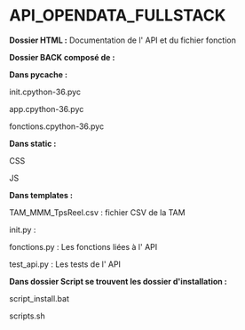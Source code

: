 # API_OPENDATA_FULLSTACK


__Dossier HTML :__ Documentation de l' API et du fichier fonction



__Dossier BACK composé de :__



__Dans pycache :__ 


init.cpython-36.pyc

app.cpython-36.pyc

fonctions.cpython-36.pyc 

__Dans static :__


CSS 

JS 

__Dans templates :__


TAM_MMM_TpsReel.csv : fichier CSV de la TAM

init.py : 

fonctions.py : Les fonctions liées à l' API

test_api.py : Les tests de l' API


__Dans dossier Script se trouvent les dossier d'installation :__ 


script_install.bat

scripts.sh 
